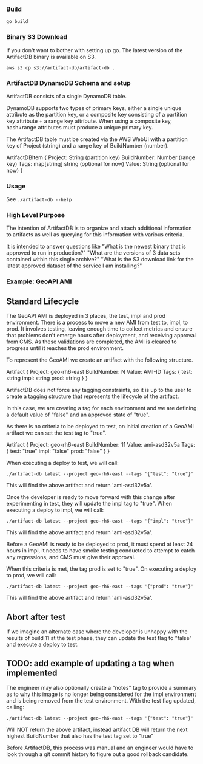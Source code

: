 ### Build

`go build`


### Binary S3 Download

If you don't want to bother with setting up go. The latest version of the
ArtifactDB binary is available on S3.

`aws s3 cp s3://artifact-db/artifact-db .`

### ArtifactDB DynamoDB Schema and setup

ArtifactDB consists of a single DynamoDB table.

DynamoDB supports two types of primary keys, either a single unique attribute
as the partition key, or a composite key consisting of a partition key
attribute + a range key attribute. When using a composite key, hash+range
attributes must produce a unique primary key.

The ArtifactDB table must be created via the AWS WebUi with a partition key of
Project (string) and a range key of BuildNumber (number).

ArtifactDBItem {
    Project: String (partition key)
    BuildNumber: Number (range key)
    Tags: map[string] string (optional for now)
    Value: String (optional for now)
}


### Usage

See `./artifact-db --help`


### High Level Purpose

The intention of ArtifactDB is to organize and attach additional information
to artifacts as well as querying for this information with various criteria.

It is intended to answer questions like "What is the newest binary that is
approved to run in production?" "What are the versions of 3 data sets contained
within this single archive?" "What is the S3 download link for the latest
approved dataset of the service I am installing?"


### Example: GeoAPI AMI

## Standard Lifecycle

The GeoAPI AMI is deployed in 3 places, the test, impl and prod environment.
There is a process to move a new AMI from test to, impl, to prod. It involves
testing, leaving enough time to collect metrics and ensure that problems don't
emerge hours after deployment, and receiving approval from CMS. As these
validations are completed, the AMI is cleared to progress until it reaches the
prod environment.

To represent the GeoAMI we create an artifact with the following structure.

Artifact {
    Project: geo-rh6-east
    BuildNumber: N
    Value: AMI-ID
    Tags: {
              test: string
              impl: string
              prod: string
          }
}

ArtifactDB does not force any tagging constraints, so it is up to the user to
create a tagging structure that represents the lifecycle of the artifact.

In this case, we are creating a tag for each environment and we are defining a
default value of "false" and an approved state of "true".

As there is no criteria to be deployed to test, on initial creation of a GeoAMI
artifact we can set the test tag to "true".

Artifact {
    Project: geo-rh6-east
    BuildNumber: 11
    Value: ami-asd32v5a
    Tags: {
              test: "true"
              impl: "false"
              prod: "false"
          }
}

When executing a deploy to test, we will call:

`./artifact-db latest --project geo-rh6-east --tags '{"test": "true"}'`

This will find the above artifact and return 'ami-asd32v5a'.

Once the developer is ready to move forward with this change after
experimenting in test, they will update the impl tag to "true". When executing
a deploy to impl, we will call:

`./artifact-db latest --project geo-rh6-east --tags '{"impl": "true"}'`

This will find the above artifact and return 'ami-asd32v5a'.

Before a GeoAMI is ready to be deployed to prod, it must spend at least 24
hours in impl, it needs to have smoke testing conducted to attempt to catch any
regressions, and CMS must give their approval.

When this criteria is met, the tag prod is set to "true". On executing a deploy
to prod, we will call:

`./artifact-db latest --project geo-rh6-east --tags '{"prod": "true"}'`

This will find the above artifact and return 'ami-asd32v5a'.


## Abort after test

If we imagine an alternate case where the developer is unhappy with the results
of build 11 at the test phase, they can update the test flag to "false" and
execute a deploy to test.

## TODO: add example of updating a tag when implemented

The engineer may also optionally create a "notes" tag to provide a summary
as to why this image is no longer being considered for the impl environment and
is being removed from the test environment. With the test flag updated,
calling:

`./artifact-db latest --project geo-rh6-east --tags '{"test": "true"}'`

Will NOT return the above artifact, instead artifact DB will return the next
highest BuildNumber that also has the test tag set to "true"

Before ArtifactDB, this process was manual and an engineer would have to
look through a git commit history to figure out a good rollback candidate.
